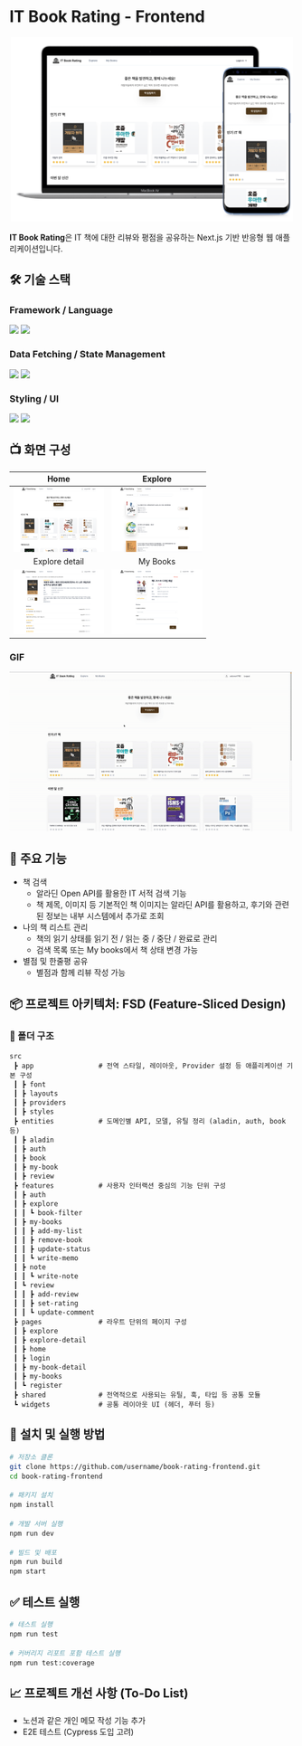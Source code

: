 # IT Book Rating - Frontend

<div align="center">
    <img width="500px" src="./public/readme-main.png" />
</div>

**IT Book Rating**은 IT 책에 대한 리뷰와 평점을 공유하는 Next.js 기반 반응형 웹 애플리케이션입니다.

## 🛠️ 기술 스택

### Framework / Language

<img src="https://img.shields.io/badge/Next.js-000000?style=for-the-badge&logo=nextdotjs&logoColor=white">
<img src="https://img.shields.io/badge/typescript-3178C6?style=for-the-badge&logo=typescript&logoColor=white">

### Data Fetching / State Management

<img src="https://img.shields.io/badge/tanstackquery-FF4154?style=for-the-badge&logo=reactquery&logoColor=white">
<img src="https://img.shields.io/badge/zustand-F7DF1E?style=for-the-badge&logoColor=white">

### Styling / UI

<img src="https://img.shields.io/badge/tailwindcss-06B6D4?style=for-the-badge&logo=tailwindcss&logoColor=white">
<img src="https://img.shields.io/badge/shadcn\ui-000000?style=for-the-badge&logo=shadcnui&logoColor=white">

## 📺 화면 구성

|                              Home                              |                            Explore                             |
| :------------------------------------------------------------: | :------------------------------------------------------------: |
|      <img width="160px" src="./public/readme/main.png" />      |    <img width="160px" src="./public/readme/explore.png" />     |
|                         Explore detail                         |                            My Books                            |
| <img width="160px" src="./public/readme/explore-detail.png" /> | <img width="160px" src="./public/readme/my-book-detail.png" /> |

### GIF

<img width="500px" src="./public/readme/2025-03-212.54.32-ezgif.com-speed.gif" />

## 🚀 주요 기능

- 책 검색
  - 알라딘 Open API를 활용한 IT 서적 검색 기능
  - 책 제목, 이미지 등 기본적인 책 이미지는 알라딘 API를 활용하고, 후기와 관련된 정보는 내부 시스템에서 추가로 조회
- 나의 책 리스트 관리
  - 책의 읽기 상태를 읽기 전 / 읽는 중 / 중단 / 완료로 관리
  - 검색 목록 또는 My books에서 책 상태 변경 가능
- 별점 및 한줄평 공유
  - 별점과 함께 리뷰 작성 가능

## 📦 프로젝트 아키텍처: FSD (Feature-Sliced Design)

### 📁 폴더 구조

```plaintext
src
 ┣ app                # 전역 스타일, 레이아웃, Provider 설정 등 애플리케이션 기본 구성
 ┃ ┣ font
 ┃ ┣ layouts
 ┃ ┣ providers
 ┃ ┣ styles
 ┣ entities           # 도메인별 API, 모델, 유틸 정리 (aladin, auth, book 등)
 ┃ ┣ aladin
 ┃ ┣ auth
 ┃ ┣ book
 ┃ ┣ my-book
 ┃ ┣ review
 ┣ features           # 사용자 인터랙션 중심의 기능 단위 구성
 ┃ ┣ auth
 ┃ ┣ explore
 ┃ ┃ ┗ book-filter
 ┃ ┣ my-books
 ┃ ┃ ┣ add-my-list
 ┃ ┃ ┣ remove-book
 ┃ ┃ ┣ update-status
 ┃ ┃ ┗ write-memo
 ┃ ┣ note
 ┃ ┃ ┗ write-note
 ┃ ┗ review
 ┃ ┃ ┣ add-review
 ┃ ┃ ┣ set-rating
 ┃ ┃ ┗ update-comment
 ┣ pages              # 라우트 단위의 페이지 구성
 ┃ ┣ explore
 ┃ ┣ explore-detail
 ┃ ┣ home
 ┃ ┣ login
 ┃ ┣ my-book-detail
 ┃ ┣ my-books
 ┃ ┗ register
 ┣ shared             # 전역적으로 사용되는 유틸, 훅, 타입 등 공통 모듈
 ┗ widgets            # 공통 레이아웃 UI (헤더, 푸터 등)
```

## 🔧 설치 및 실행 방법

```bash
# 저장소 클론
git clone https://github.com/username/book-rating-frontend.git
cd book-rating-frontend

# 패키지 설치
npm install

# 개발 서버 실행
npm run dev

# 빌드 및 배포
npm run build
npm start
```

## ✅ 테스트 실행

```bash
# 테스트 실행
npm run test

# 커버리지 리포트 포함 테스트 실행
npm run test:coverage
```

## 📈 프로젝트 개선 사항 (To-Do List)

- 노션과 같은 개인 메모 작성 기능 추가
- E2E 테스트 (Cypress 도입 고려)
